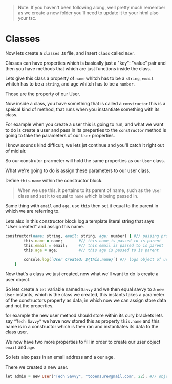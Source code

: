 > Note: If you haven't been following along, well pretty much remember as we create a new folder you'll need to update it to your html also your tsc.

# Classes

Now lets create a ```classes``` .ts file, and insert ```class``` called ```User```. 

Classes can have properties which is basically just a "key": "value" pair and then you have methods that which are just functions inside the class.

Lets give this class a property of ```name``` whitch has to be a ```string```, ``email`` whitch has to be a ```string```, and age whitch has to be a ```number```.

Those are the property of our User.

Now inside a class, you have something that is called a ```constructor``` this is a speical kind of method, that runs when you instantiate something with its class.

For example when you create a user this is going to run, and what we want to do is create a user and pass in its preperties to the ```constructor``` method is going to take the parameters of our ```User``` properties.


I know sounds kind difficult, we lets jst continue and you'll catch it right out of mid air.

So our construtor prarmeter will hold the same properties as our ```User``` class.

What we're going to do is assign these parameters to our user class.

Define ```this.name``` within the constructor block.

> When we use this. it pertains to its parent of name, such as the ```User``` class and set it to equal to ```name``` which is being passed in.

Same thing with ```email``` and ```age```, use ```this``` then set it equal to the parent in which we are referring to.

Lets also in this constructor block log a template literal string that says "User created" and assign this name.

```Ruby
constructor(name: string, email: string, age: number) { #// passing properties as parameters
        this.name = name;       #// this name is passed to is parent
        this.email = email;     #// this email is passed to is parent
        this.age = age;         #// this age is passed to is parent

        console.log(`User Created: ${this.name}`) #// logs object of user being created
    }
```

Now that's a class we just created, now what we'll want to do is create a user object.

So lets create a ```let``` variable named ```Savvy``` and we then equal savvy to a ```new``` ```User``` instants, which is the class we created, this instants takes a parameter of the constructors property as data, in which now we can assign store data and not the properties.

for example the new user method should store within its cury brackets lets say ```"Tech Savvy"``` we have now stored this as property ```this.name``` and this name is in a constructor which is then ran and instantiates its data to the class user.

We now have two more properties to fill in order to create our user object ```email``` and ```age```.

So lets also pass in an email address and a our age.

There we created a new user. 

```Ruby
let admin = new User("Tech Savvy", "tooensure@gmail.com", 22); #// object of user being created
```